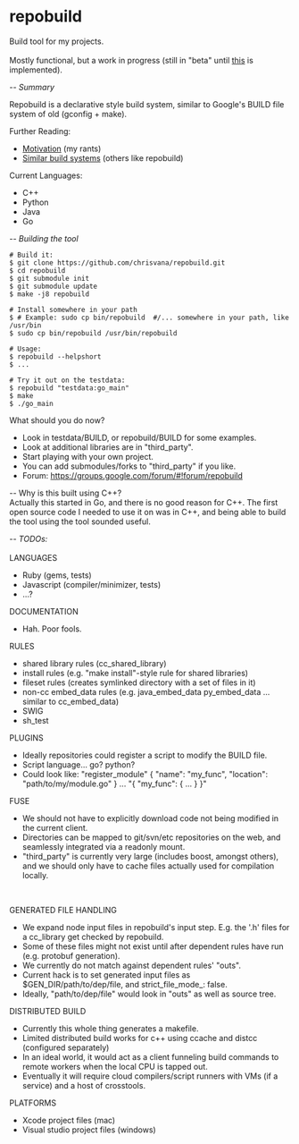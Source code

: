 repobuild
==========

Build tool for my projects.<br/>
<br/>
Mostly functional, but a work in progress (still in "beta" until [this](https://github.com/chrisvana/repobuild/wiki/Distributed-Source) is implemented).<br/>

--
_Summary_

Repobuild is a declarative style build system, similar to Google's BUILD file system of old (gconfig + make).<br/>

Further Reading:
* [Motivation](https://github.com/chrisvana/repobuild/wiki/Motivation) (my rants)
* [Similar build systems](https://github.com/chrisvana/repobuild/wiki/Similar-Build-Systems) (others like repobuild)

Current Languages:
- C++
- Python
- Java
- Go

--
_Building the tool_
```
# Build it:
$ git clone https://github.com/chrisvana/repobuild.git
$ cd repobuild
$ git submodule init
$ git submodule update
$ make -j8 repobuild

# Install somewhere in your path
$ # Example: sudo cp bin/repobuild  #/... somewhere in your path, like /usr/bin
$ sudo cp bin/repobuild /usr/bin/repobuild

# Usage:
$ repobuild --helpshort
$ ...

# Try it out on the testdata:
$ repobuild "testdata:go_main"
$ make
$ ./go_main

```

What should you do now?<br/>
- Look in testdata/BUILD, or repobuild/BUILD for some examples.<br/>
- Look at additional libraries are in "third_party".
- Start playing with your own project.
- You can add submodules/forks to "third_party" if you like.
- Forum: https://groups.google.com/forum/#!forum/repobuild

--
Why is this built using C++?<br/>
Actually this started in Go, and there is no good reason for C++. The first open source code I needed to use it on was in C++, and being able to build the tool using the tool sounded useful.

--
_TODOs:_<br/>
<br/>
LANGUAGES<br/>
- Ruby (gems, tests)
- Javascript (compiler/minimizer, tests)
- ...?

DOCUMENTATION<br/>
- Hah. Poor fools.

RULES<br>
- shared library rules (cc_shared_library)
- install rules (e.g. "make install"-style rule for shared libraries)
- fileset rules (creates symlinked directory with a set of files in it)
- non-cc embed_data rules (e.g. java_embed_data py_embed_data ... similar to cc_embed_data)
- SWIG
- sh_test

PLUGINS<br/>
- Ideally repositories could register a script to modify the BUILD file.
- Script language... go? python?
- Could look like: "register_module" { "name": "my_func", "location": "path/to/my/module.go" } ... "{ "my_func": { ... } }"

FUSE<br/>
- We should not have to explicitly download code not being modified in the current client.
- Directories can be mapped to git/svn/etc repositories on the web, and seamlessly integrated via a readonly mount.
- "third_party" is currently very large (includes boost, amongst others), and we should only have to cache files actually used for compilation locally.
<br/>

GENERATED FILE HANDLING<br/>
- We expand node input files in repobuild's input step. E.g. the '.h' files for a cc_library get checked by repobuild.
- Some of these files might not exist until after dependent rules have run (e.g. protobuf generation).
- We currently do not match against dependent rules' "outs".
- Current hack is to set generated input files as $GEN_DIR/path/to/dep/file, and strict_file_mode_: false.
- Ideally, "path/to/dep/file" would look in "outs" as well as source tree.

DISTRIBUTED BUILD<br/>
- Currently this whole thing generates a makefile.
- Limited distributed build works for c++ using ccache and distcc (configured separately)
- In an ideal world, it would act as a client funneling build commands to remote workers when the local CPU is tapped out.
- Eventually it will require cloud compilers/script runners with VMs (if a service) and a host of crosstools.

PLATFORMS<br/>
- Xcode project files (mac)
- Visual studio project files (windows)

